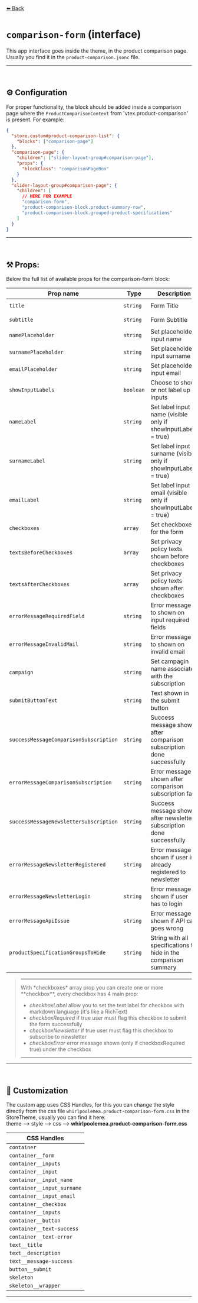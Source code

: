 [⬅️ Back](./README.md)

# `comparison-form` (interface)

This app interface goes inside the theme, in the product comparison page. Usually you find it in the `product-comparison.jsonc` file.

---

<br>

## ⚙️ Configuration

For proper functionality, the block should be added inside a comparison page where the `ProductComparisonContext` from 'vtex.product-comparison' is present. For example:

```json
{
  "store.custom#product-comparison-list": {
    "blocks": ["comparison-page"]
  },
  "comparison-page": {
    "children": ["slider-layout-group#comparison-page"],
    "props": {
      "blockClass": "comparisonPageBox"
    }
  },
  "slider-layout-group#comparison-page": {
    "children": [
      // HERE FOR EXAMPLE
      "comparison-form",
      "product-comparison-block.product-summary-row",
      "product-comparison-block.grouped-product-specifications"
    ]
  }
}
```

---

<br>

## ⚒️ Props:

Below the full list of available props for the comparison-form block:

| Prop name                              | Type      | Description                                                           | Default value                     |
| -------------------------------------- | --------- | --------------------------------------------------------------------- | --------------------------------- |
| `title`                                | `string`  | Form Title                                                            | ` "Product Comparison Form"`      |
| `subtitle`                             | `string`  | Form Subtitle                                                         | `Subtitle of the comparison form` |
| `namePlaceholder`                      | `string`  | Set placeholder input name                                            | `""`                              |
| `surnamePlaceholder`                   | `string`  | Set placeholder input surname                                         | `""`                              |
| `emailPlaceholder`                     | `string`  | Set placeholder input email                                           | `""`                              |
| `showInputLabels`                      | `boolean` | Choose to show or not label up to inputs                              | `false`                           |
| `nameLabel`                            | `string`  | Set label input name (visible only if showInputLabels = true)         | `""`                              |
| `surnameLabel`                         | `string`  | Set label input surname (visible only if showInputLabels = true)      | `""`                              |
| `emailLabel`                           | `string`  | Set label input email (visible only if showInputLabels = true)        | `""`                              |
| `checkboxes`                           | `array`   | Set checkboxes for the form                                           | `[]`                              |
| `textsBeforeCheckboxes`                | `array`   | Set privacy policy texts shown before checkboxes                      | `[]`                              |
| `textsAfterCheckboxes`                 | `array`   | Set privacy policy texts shown after checkboxes                       | `[]`                              |
| `errorMessageRequiredField`            | `string`  | Error message to shown on input required fields                       | `""`                              |
| `errorMessageInvalidMail`              | `string`  | Error message to shown on invalid email                               | `""`                              |
| `campaign`                             | `string`  | Set campagin name associated with the subscription                    | `FORM_LP_PRODUCTCOMPARISON`       |
| `submitButtonText`                     | `string`  | Text shown in the submit button                                       | `''`                              |
| `successMessageComparisonSubscription` | `string`  | Success message shown after comparison subscription done successfully | `true`                            |
| `errorMessageComparisonSubscription`   | `string`  | Error message shown after comparison subscription fail                | `true`                            |
| `successMessageNewsletterSubscription` | `string`  | Success message shown after newsletter subscription done successfully | `""`                              |
| `errorMessageNewsletterRegistered`     | `string`  | Error message shown if user is already registered to newsletter       | `""`                              |
| `errorMessageNewsletterLogin`          | `string`  | Error message shown if user has to login                              | `""`                              |
| `errorMessageApiIssue`                 | `string`  | Error message shown if API call goes wrong                            | `""`                              |
| `productSpecificationGroupsToHide`     | `string`  | String with all specifications to hide in the comparison summary      | `""`                              |

> <hr>
> With *checkboxes* array prop you can create one or more **checkbox**, every checkbox has 4 main prop:
>
> - _checkboxLabel_ allow you to set the text label for checkbox with markdown language (it's like a RichText)
> - _checkboxRequired_ if true user must flag this checkbox to submit the form successfully
> - _checkboxNewsletter_ if true user must flag this checkbox to subscribe to newsletter
> - _checkboxError_ error message shown (only if checkboxRequired true) under the checkbox
> <hr>

---

<br>

## 🎨 Customization

The custom app uses CSS Handles, for this you can change the style directly from the css file <code>whirlpoolemea.product-comparison-form.css</code> in the StoreTheme, usually you can find it here:  
theme --> style --> css --> **whirlpoolemea.product-comparison-form.css**

| CSS Handles                             |
| --------------------------------------- |
| <code>container</code>                  |
| <code>container\_\_form</code>          |
| <code>container\_\_inputs</code>        |
| <code>container\_\_input</code>         |
| <code>container\_\_input_name</code>    |
| <code>container\_\_input_surname</code> |
| <code>container\_\_input_email</code>   |
| <code>container\_\_checkbox</code>      |
| <code>container\_\_inputs</code>        |
| <code>container\_\_button</code>        |
| <code>container\_\_text-success</code>  |
| <code>container\_\_text-error</code>    |
| <code>text\_\_title</code>              |
| <code>text\_\_description</code>        |
| <code>text\_\_message-success</code>    |
| <code>button\_\_submit</code>           |
| <code>skeleton</code>                   |
| <code>skeleton\_\_wrapper</code>        |

---
